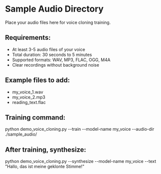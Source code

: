 
# Sample Audio Directory

Place your audio files here for voice cloning training.

## Requirements:
- At least 3-5 audio files of your voice
- Total duration: 30 seconds to 5 minutes
- Supported formats: WAV, MP3, FLAC, OGG, M4A
- Clear recordings without background noise

## Example files to add:
- my_voice_1.wav
- my_voice_2.mp3
- reading_text.flac

## Training command:
python demo_voice_cloning.py --train --model-name my_voice --audio-dir ./sample_audio/

## After training, synthesize:
python demo_voice_cloning.py --synthesize --model-name my_voice --text "Hallo, das ist meine geklonte Stimme!"

